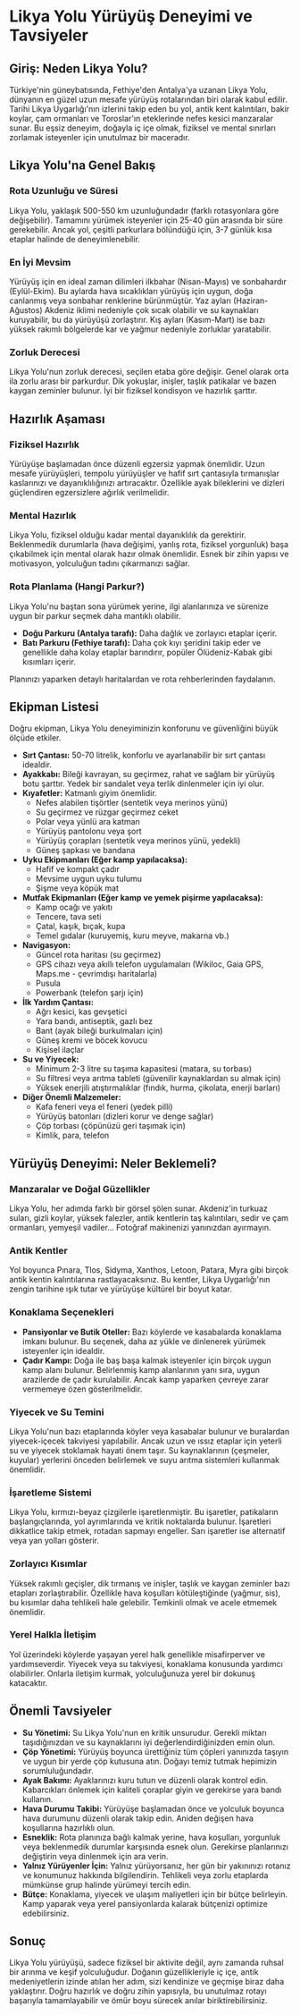 # Likya Yolu Yürüyüş Deneyimi ve Tavsiyeler

## Giriş: Neden Likya Yolu?

Türkiye'nin güneybatısında, Fethiye'den Antalya'ya uzanan Likya Yolu, dünyanın en güzel uzun mesafe yürüyüş rotalarından biri olarak kabul edilir. Tarihi Likya Uygarlığı'nın izlerini takip eden bu yol, antik kent kalıntıları, bakir koylar, çam ormanları ve Toroslar'ın eteklerinde nefes kesici manzaralar sunar. Bu eşsiz deneyim, doğayla iç içe olmak, fiziksel ve mental sınırları zorlamak isteyenler için unutulmaz bir maceradır.

## Likya Yolu'na Genel Bakış

### Rota Uzunluğu ve Süresi

Likya Yolu, yaklaşık 500-550 km uzunluğundadır (farklı rotasyonlara göre değişebilir). Tamamını yürümek isteyenler için 25-40 gün arasında bir süre gerekebilir. Ancak yol, çeşitli parkurlara bölündüğü için, 3-7 günlük kısa etaplar halinde de deneyimlenebilir.

### En İyi Mevsim

Yürüyüş için en ideal zaman dilimleri ilkbahar (Nisan-Mayıs) ve sonbahardır (Eylül-Ekim). Bu aylarda hava sıcaklıkları yürüyüş için uygun, doğa canlanmış veya sonbahar renklerine bürünmüştür. Yaz ayları (Haziran-Ağustos) Akdeniz iklimi nedeniyle çok sıcak olabilir ve su kaynakları kuruyabilir, bu da yürüyüşü zorlaştırır. Kış ayları (Kasım-Mart) ise bazı yüksek rakımlı bölgelerde kar ve yağmur nedeniyle zorluklar yaratabilir.

### Zorluk Derecesi

Likya Yolu'nun zorluk derecesi, seçilen etaba göre değişir. Genel olarak orta ila zorlu arası bir parkurdur. Dik yokuşlar, inişler, taşlık patikalar ve bazen kaygan zeminler bulunur. İyi bir fiziksel kondisyon ve hazırlık şarttır.

## Hazırlık Aşaması

### Fiziksel Hazırlık

Yürüyüşe başlamadan önce düzenli egzersiz yapmak önemlidir. Uzun mesafe yürüyüşleri, tempolu yürüyüşler ve hafif sırt çantasıyla tırmanışlar kaslarınızı ve dayanıklılığınızı artıracaktır. Özellikle ayak bileklerini ve dizleri güçlendiren egzersizlere ağırlık verilmelidir.

### Mental Hazırlık

Likya Yolu, fiziksel olduğu kadar mental dayanıklılık da gerektirir. Beklenmedik durumlarla (hava değişimi, yanlış rota, fiziksel yorgunluk) başa çıkabilmek için mental olarak hazır olmak önemlidir. Esnek bir zihin yapısı ve motivasyon, yolculuğun tadını çıkarmanızı sağlar.

### Rota Planlama (Hangi Parkur?)

Likya Yolu'nu baştan sona yürümek yerine, ilgi alanlarınıza ve sürenize uygun bir parkur seçmek daha mantıklı olabilir.
*   **Doğu Parkuru (Antalya tarafı):** Daha dağlık ve zorlayıcı etaplar içerir.
*   **Batı Parkuru (Fethiye tarafı):** Daha çok kıyı şeridini takip eder ve genellikle daha kolay etaplar barındırır, popüler Ölüdeniz-Kabak gibi kısımları içerir.

Planınızı yaparken detaylı haritalardan ve rota rehberlerinden faydalanın.

## Ekipman Listesi

Doğru ekipman, Likya Yolu deneyiminizin konforunu ve güvenliğini büyük ölçüde etkiler.

*   **Sırt Çantası:** 50-70 litrelik, konforlu ve ayarlanabilir bir sırt çantası idealdir.
*   **Ayakkabı:** Bileği kavrayan, su geçirmez, rahat ve sağlam bir yürüyüş botu şarttır. Yedek bir sandalet veya terlik dinlenmeler için iyi olur.
*   **Kıyafetler:** Katmanlı giyim önemlidir.
    *   Nefes alabilen tişörtler (sentetik veya merinos yünü)
    *   Su geçirmez ve rüzgar geçirmez ceket
    *   Polar veya yünlü ara katman
    *   Yürüyüş pantolonu veya şort
    *   Yürüyüş çorapları (sentetik veya merinos yünü, yedekli)
    *   Güneş şapkası ve bandana
*   **Uyku Ekipmanları (Eğer kamp yapılacaksa):**
    *   Hafif ve kompakt çadır
    *   Mevsime uygun uyku tulumu
    *   Şişme veya köpük mat
*   **Mutfak Ekipmanları (Eğer kamp ve yemek pişirme yapılacaksa):**
    *   Kamp ocağı ve yakıtı
    *   Tencere, tava seti
    *   Çatal, kaşık, bıçak, kupa
    *   Temel gıdalar (kuruyemiş, kuru meyve, makarna vb.)
*   **Navigasyon:**
    *   Güncel rota haritası (su geçirmez)
    *   GPS cihazı veya akıllı telefon uygulamaları (Wikiloc, Gaia GPS, Maps.me - çevrimdışı haritalarla)
    *   Pusula
    *   Powerbank (telefon şarjı için)
*   **İlk Yardım Çantası:**
    *   Ağrı kesici, kas gevşetici
    *   Yara bandı, antiseptik, gazlı bez
    *   Bant (ayak bileği burkulmaları için)
    *   Güneş kremi ve böcek kovucu
    *   Kişisel ilaçlar
*   **Su ve Yiyecek:**
    *   Minimum 2-3 litre su taşıma kapasitesi (matara, su torbası)
    *   Su filtresi veya arıtma tableti (güvenilir kaynaklardan su almak için)
    *   Yüksek enerjili atıştırmalıklar (fındık, hurma, çikolata, enerji barları)
*   **Diğer Önemli Malzemeler:**
    *   Kafa feneri veya el feneri (yedek pilli)
    *   Yürüyüş batonları (dizleri korur ve denge sağlar)
    *   Çöp torbası (çöpünüzü geri taşımak için)
    *   Kimlik, para, telefon

## Yürüyüş Deneyimi: Neler Beklemeli?

### Manzaralar ve Doğal Güzellikler

Likya Yolu, her adımda farklı bir görsel şölen sunar. Akdeniz'in turkuaz suları, gizli koylar, yüksek falezler, antik kentlerin taş kalıntıları, sedir ve çam ormanları, yemyeşil vadiler... Fotoğraf makinenizi yanınızdan ayırmayın.

### Antik Kentler

Yol boyunca Pınara, Tlos, Sidyma, Xanthos, Letoon, Patara, Myra gibi birçok antik kentin kalıntılarına rastlayacaksınız. Bu kentler, Likya Uygarlığı'nın zengin tarihine ışık tutar ve yürüyüşe kültürel bir boyut katar.

### Konaklama Seçenekleri

*   **Pansiyonlar ve Butik Oteller:** Bazı köylerde ve kasabalarda konaklama imkanı bulunur. Bu seçenek, daha az yükle ve dinlenerek yürümek isteyenler için idealdir.
*   **Çadır Kampı:** Doğa ile baş başa kalmak isteyenler için birçok uygun kamp alanı bulunur. Belirlenmiş kamp alanlarının yanı sıra, uygun arazilerde de çadır kurulabilir. Ancak kamp yaparken çevreye zarar vermemeye özen gösterilmelidir.

### Yiyecek ve Su Temini

Likya Yolu'nun bazı etaplarında köyler veya kasabalar bulunur ve buralardan yiyecek-içecek takviyesi yapılabilir. Ancak uzun ve ıssız etaplar için yeterli su ve yiyecek stoklamak hayati önem taşır. Su kaynaklarının (çeşmeler, kuyular) yerlerini önceden belirlemek ve suyu arıtma sistemleri kullanmak önemlidir.

### İşaretleme Sistemi

Likya Yolu, kırmızı-beyaz çizgilerle işaretlenmiştir. Bu işaretler, patikaların başlangıçlarında, yol ayrımlarında ve kritik noktalarda bulunur. İşaretleri dikkatlice takip etmek, rotadan sapmayı engeller. Sarı işaretler ise alternatif veya yan yolları gösterir.

### Zorlayıcı Kısımlar

Yüksek rakımlı geçişler, dik tırmanış ve inişler, taşlık ve kaygan zeminler bazı etapları zorlaştırabilir. Özellikle hava koşulları kötüleştiğinde (yağmur, sis), bu kısımlar daha tehlikeli hale gelebilir. Temkinli olmak ve acele etmemek önemlidir.

### Yerel Halkla İletişim

Yol üzerindeki köylerde yaşayan yerel halk genellikle misafirperver ve yardımseverdir. Yiyecek veya su takviyesi, konaklama konusunda yardımcı olabilirler. Onlarla iletişim kurmak, yolculuğunuza yerel bir dokunuş katacaktır.

## Önemli Tavsiyeler

*   **Su Yönetimi:** Su Likya Yolu'nun en kritik unsurudur. Gerekli miktarı taşıdığınızdan ve su kaynaklarını iyi değerlendirdiğinizden emin olun.
*   **Çöp Yönetimi:** Yürüyüş boyunca ürettiğiniz tüm çöpleri yanınızda taşıyın ve uygun bir yerde çöp kutusuna atın. Doğayı temiz tutmak hepimizin sorumluluğundadır.
*   **Ayak Bakımı:** Ayaklarınızı kuru tutun ve düzenli olarak kontrol edin. Kabarcıkları önlemek için kaliteli çoraplar giyin ve gerekirse yara bandı kullanın.
*   **Hava Durumu Takibi:** Yürüyüşe başlamadan önce ve yolculuk boyunca hava durumunu düzenli olarak takip edin. Aniden değişen hava koşullarına hazırlıklı olun.
*   **Esneklik:** Rota planınıza bağlı kalmak yerine, hava koşulları, yorgunluk veya beklenmedik durumlar karşısında esnek olun. Gerekirse planlarınızı değiştirin veya dinlenmek için ara verin.
*   **Yalnız Yürüyenler İçin:** Yalnız yürüyorsanız, her gün bir yakınınızı rotanız ve konumunuz hakkında bilgilendirin. Tehlikeli veya zorlu etaplarda mümkünse grup halinde yürümeyi tercih edin.
*   **Bütçe:** Konaklama, yiyecek ve ulaşım maliyetleri için bir bütçe belirleyin. Kamp yaparak veya yerel pansiyonlarda kalarak bütçenizi optimize edebilirsiniz.

## Sonuç

Likya Yolu yürüyüşü, sadece fiziksel bir aktivite değil, aynı zamanda ruhsal bir arınma ve keşif yolculuğudur. Doğanın güzellikleriyle iç içe, antik medeniyetlerin izinde atılan her adım, sizi kendinize ve geçmişe biraz daha yaklaştırır. Doğru hazırlık ve doğru zihin yapısıyla, bu unutulmaz rotayı başarıyla tamamlayabilir ve ömür boyu sürecek anılar biriktirebilirsiniz.